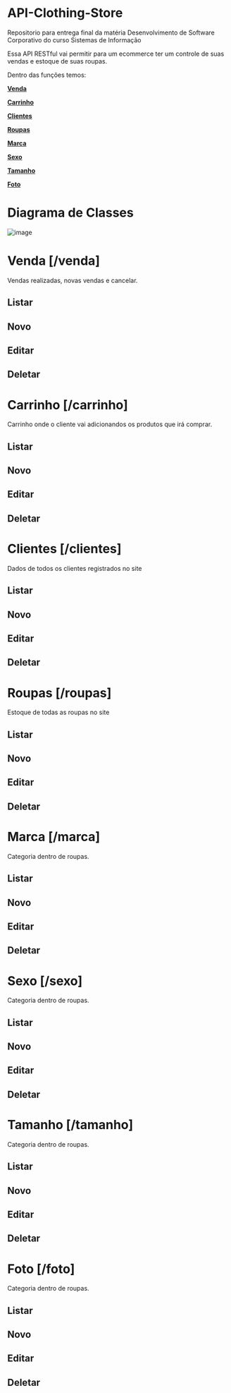 # API-Clothing-Store
Repositorio para entrega final da matéria Desenvolvimento de Software Corporativo do curso Sistemas de Informação

Essa API RESTful vai permitir para um ecommerce ter um controle de suas vendas e estoque de suas roupas.

Dentro das funções temos:

[**Venda**](#reference/recursos/venda)

[**Carrinho**](#reference/recursos/carrinho)

[**Clientes**](#reference/recursos/clientes)

[**Roupas**](#reference/recursos/roupas)

[**Marca**](#reference/recursos/marca)

[**Sexo**](#reference/recursos/sexo)

[**Tamanho**](#reference/recursos/tamanho)

[**Foto**](#reference/recursos/foto)

# Diagrama de Classes 
![image](https://user-images.githubusercontent.com/89109699/204794302-68c35471-da9e-4a7e-9ef2-8ca019e3bf61.png)

# Venda [/venda]

Vendas realizadas, novas vendas e cancelar.

## Listar

## Novo

## Editar

## Deletar


# Carrinho [/carrinho]

Carrinho onde o cliente vai adicionandos os produtos que irá comprar.

## Listar

## Novo

## Editar

## Deletar

# Clientes [/clientes]

Dados de todos os clientes registrados no site

## Listar

## Novo

## Editar

## Deletar

# Roupas [/roupas]

Estoque de todas as roupas no site

## Listar

## Novo

## Editar

## Deletar

# Marca [/marca]

Categoria dentro de roupas.

## Listar

## Novo

## Editar

## Deletar

# Sexo [/sexo]

Categoria dentro de roupas.

## Listar

## Novo

## Editar

## Deletar

# Tamanho [/tamanho]

Categoria dentro de roupas.

## Listar

## Novo

## Editar

## Deletar

# Foto [/foto]

Categoria dentro de roupas.

## Listar

## Novo

## Editar

## Deletar




